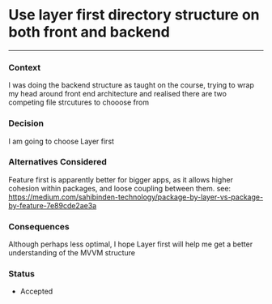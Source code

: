 # Use layer first directory structure on both front and backend 
---

### Context
I was doing the backend structure as taught on the course, trying to wrap my head around front end architecture and realised there are two competing file strcutures to chooose from

### Decision
I am going to choose Layer first
### Alternatives Considered
Feature first is apparently better for bigger apps, as it allows higher cohesion within packages, and loose coupling between them. see: https://medium.com/sahibinden-technology/package-by-layer-vs-package-by-feature-7e89cde2ae3a 
### Consequences
Although perhaps less optimal, I hope Layer first will help me get a better understanding of the MVVM structure
### Status
- Accepted
